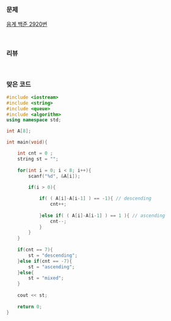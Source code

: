 ### 문제

[음계  백준  2920번](https://www.acmicpc.net/problem/2920)

</br>

### 리뷰



</br>

### 맞은 코드 

```c++
#include <iostream>
#include <string>
#include <queue>
#include <algorithm>
using namespace std;

int A[8]; 

int main(void){

	int cnt = 0 ;
	string st = "";
    
	for(int i = 0; i < 8; i++){
		scanf("%d", &A[i]);
		
		if(i > 0){

			if( ( A[i]-A[i-1] ) == -1){ // descending
				cnt++;
				
			}else if( ( A[i]-A[i-1] ) == 1 ){ // ascending
				cnt--;
			}
		}
	}
	
	if(cnt == 7){
		st = "descending";
	}else if(cnt == -7){
		st = "ascending"; 
	}else{
		st = "mixed";
	}
 
	cout << st;
	
	return 0;
} 
```

</br>